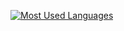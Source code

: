[![Most Used Languages](https://github-readme-stats.vercel.app/api/top-langs/?username=jelinskyy&layout=compact&theme=transparent&exclude_repo=pong)
](https://github.com/anuraghazra/github-readme-stats)